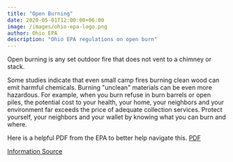 ```yaml
---
title: "Open Burning"
date: 2020-05-01T12:00:00+06:00
image: /images/ohio-epa-logo.png
author: Ohio EPA
description: "Ohio EPA regulations on open burn"
---
```

Open burning is any set outdoor fire that does not vent to a chimney or stack.

Some studies indicate that even small camp fires burning clean wood can emit harmful chemicals. Burning "unclean" materials can be even more hazardous. For example, when you burn refuse in burn barrels or open piles, the potential cost to your health, your home, your neighbors and your environment far exceeds the price of adequate collection services. Protect yourself, your neighbors and your wallet by knowing what you can burn and where.

Here is a helpful PDF from the EPA to better help navigate this.
[PDF](https://epa.ohio.gov/portals/47/facts/openburn.pdf)

[Information Source](https://epa.ohio.gov/dapc/general/openburning)

